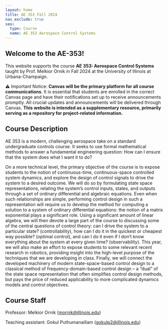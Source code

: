 ```yaml
---
layout: home
title: AE 353 Fall 2024
nav_exclude: true
seo:
  type: Course
  name: AE 353 Aerospace Control Systems
---
```


## Welcome to the AE-353!

This website supports the course **AE 353: Aerospace Control Systems** taught by Prof. Melkior Ornik in Fall 2024 at the University of Illinois at Urbana-Champaign.

⚠️ Important Notice: **Canvas will be the primary platform for all course communications**. It is essential that students are enrolled in the correct Canvas page and have their notifications set up to receive announcements promptly. All crucial updates and announcements will be delivered through Canvas. **This website is intended as a supplementary resource, primarily serving as a repository for project-related information.**

## Course Description

AE 353 is a modern, challenging aerospace take on a standard undergraduate controls course. It seeks to use formal mathematical methods to answer a fundamental engineering question: How can I ensure that the system does what I want it to do?

On a more technical level, the primary objective of the course is to expose students to the notion of continuous-time, continuous-space controlled system dynamics, and explore the design of control signals to drive the system to a desired outcome. We will do so by formulating state space representations, relating the system’s control inputs, states, and outputs through a set of ordinary differential and algebraic equations. Even when such relationships are simple, performing control design in such a representation will require us to develop the method for computing a solution to a system of ordinary differential equations: the notion of a matrix exponential plays a significant role. Using a significant amount of linear algebra, we will then devote a large part of the course to discussing some of the central questions of control theory: can I drive the system to a particular state? (controllability), how can I do it in the quickest or cheapest way possible? (optimal control), and can I do it even if I don’t know everything about the system at every given time? (observability). This year, we will also make an effort to expose students to some relevant recent research in robotics, providing insight into the high-level purpose of the techniques that we are developing in class. Finally, we will connect the developed machinery of modern state-space-based control design to a classical method of frequency-domain-based control design – a “dual” of the state space representation that often simplifies control design methods, but pays the price of reduced applicability to more complicated dynamics models and control objectives.

## Course Staff

Professor: Melkior Ornik ([mornik@illinois.edu](mailto:mornik@illinois.edu))

Teaching assistant: Gokul Puthumanaillam ([gokulp2@illinois.edu](mailto:gokulp2@illinois.edu))
